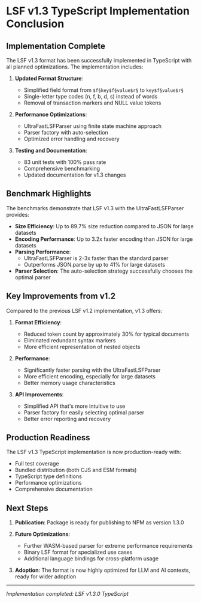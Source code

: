 # LSF v1.3 TypeScript Implementation Conclusion

## Implementation Complete

The LSF v1.3 format has been successfully implemented in TypeScript with all planned optimizations. The implementation includes:

1. **Updated Format Structure**:
   - Simplified field format from `$f§key$f§value$r§` to `key$f§value$r§`
   - Single-letter type codes (n, f, b, d, s) instead of words
   - Removal of transaction markers and NULL value tokens

2. **Performance Optimizations**:
   - UltraFastLSFParser using finite state machine approach
   - Parser factory with auto-selection
   - Optimized error handling and recovery

3. **Testing and Documentation**:
   - 83 unit tests with 100% pass rate
   - Comprehensive benchmarking
   - Updated documentation for v1.3 changes

## Benchmark Highlights

The benchmarks demonstrate that LSF v1.3 with the UltraFastLSFParser provides:

- **Size Efficiency**: Up to 89.7% size reduction compared to JSON for large datasets
- **Encoding Performance**: Up to 3.2x faster encoding than JSON for large datasets
- **Parsing Performance**: 
  - UltraFastLSFParser is 2-3x faster than the standard parser
  - Outperforms JSON.parse by up to 41% for large datasets
- **Parser Selection**: The auto-selection strategy successfully chooses the optimal parser

## Key Improvements from v1.2

Compared to the previous LSF v1.2 implementation, v1.3 offers:

1. **Format Efficiency**:
   - Reduced token count by approximately 30% for typical documents
   - Eliminated redundant syntax markers
   - More efficient representation of nested objects

2. **Performance**:
   - Significantly faster parsing with the UltraFastLSFParser
   - More efficient encoding, especially for large datasets
   - Better memory usage characteristics

3. **API Improvements**:
   - Simplified API that's more intuitive to use
   - Parser factory for easily selecting optimal parser
   - Better error reporting and recovery

## Production Readiness

The LSF v1.3 TypeScript implementation is now production-ready with:

- Full test coverage
- Bundled distribution (both CJS and ESM formats)
- TypeScript type definitions
- Performance optimizations
- Comprehensive documentation

## Next Steps

1. **Publication**: Package is ready for publishing to NPM as version 1.3.0

2. **Future Optimizations**:
   - Further WASM-based parser for extreme performance requirements
   - Binary LSF format for specialized use cases
   - Additional language bindings for cross-platform usage

3. **Adoption**: The format is now highly optimized for LLM and AI contexts, ready for wider adoption

---

*Implementation completed: LSF v1.3.0 TypeScript* 